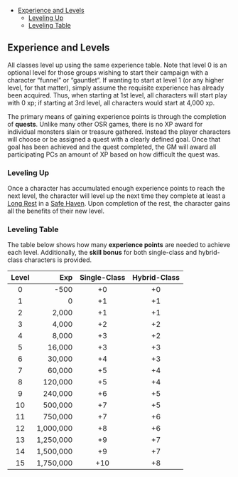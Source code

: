 - [Experience and Levels](#experience%20and%20levels)
	- [Leveling Up](#leveling%20up)
	- [Leveling Table](#leveling%20table)

## Experience and Levels
All classes level up using the same experience table.  Note that level 0 is an optional level for those groups wishing to start their campaign with a character “funnel” or “gauntlet”.  If wanting to start at level 1 (or any higher level, for that matter), simply assume the requisite experience has already been acquired.  Thus, when starting at 1st level, all characters will start play with 0 xp; if starting at 3rd level, all characters would start at 4,000 xp.

The primary means of gaining experience points is through the completion of **quests**.  Unlike many other OSR games, there is no XP award for individual monsters slain or treasure gathered.  Instead the player characters will choose or be assigned a quest with a clearly defined goal.  Once that goal has been achieved and the quest completed, the GM will award all participating PCs an amount of XP based on how difficult the quest was.

### Leveling Up
Once a character has accumulated enough experience points to reach the next level, the character will level up the next time they complete at least a [Long Rest](Combat.md#Long%20Rest) in a [Safe Haven](Combat.md#Extended%20Rest).  Upon completion of the rest, the character gains all the benefits of their new level.

### Leveling Table
The table below shows how many **experience points** are needed to achieve each level.  Additionally, the **skill bonus** for both single-class and hybrid-class characters is provided.

|  Level  |      Exp    |  Single-Class  |  Hybrid-Class  |
|:-------:|------------:|:--------------:|:--------------:|
|    0    |       -500  |   +0           |  +0            |
|    1    |          0  |   +1           |  +1            |
|    2    |      2,000  |   +1           |  +1            |
|    3    |      4,000  |   +2           |  +2            |
|    4    |      8,000  |   +3           |  +2            |
|    5    |     16,000  |   +3           |  +3            |
|    6    |     30,000  |   +4           |  +3            |
|    7    |     60,000  |   +5           |  +4            |
|    8    |    120,000  |   +5           |  +4            |
|    9    |    240,000  |   +6           |  +5            |
|   10    |    500,000  |   +7           |  +5            |
|   11    |    750,000  |   +7           |  +6            |
|   12    |  1,000,000  |   +8           |  +6            |
|   13    |  1,250,000  |   +9           |  +7            |
|   14    |  1,500,000  |   +9           |  +7            |
|   15    |  1,750,000  |   +10          |  +8            |  
